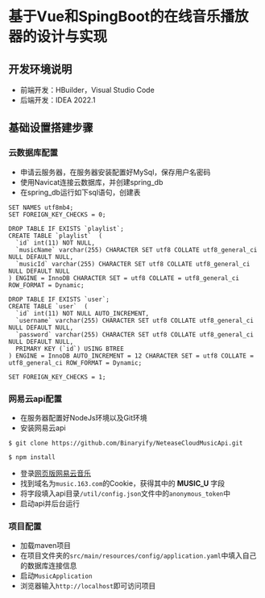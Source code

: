 # 基于Vue和SpingBoot的在线音乐播放器的设计与实现



## 开发环境说明
- 前端开发：HBuilder，Visual Studio Code
- 后端开发：IDEA 2022.1

## 基础设置搭建步骤
### 云数据库配置

- 申请云服务器，在服务器安装配置好MySql，保存用户名密码
- 使用Navicat连接云数据库，并创建spring_db
- 在spring_db运行如下sql语句，创建表
```
SET NAMES utf8mb4;
SET FOREIGN_KEY_CHECKS = 0;

DROP TABLE IF EXISTS `playlist`;
CREATE TABLE `playlist`  (
  `id` int(11) NOT NULL,
  `musicName` varchar(255) CHARACTER SET utf8 COLLATE utf8_general_ci NULL DEFAULT NULL,
  `musicId` varchar(255) CHARACTER SET utf8 COLLATE utf8_general_ci NULL DEFAULT NULL
) ENGINE = InnoDB CHARACTER SET = utf8 COLLATE = utf8_general_ci ROW_FORMAT = Dynamic;

DROP TABLE IF EXISTS `user`;
CREATE TABLE `user`  (
  `id` int(11) NOT NULL AUTO_INCREMENT,
  `username` varchar(255) CHARACTER SET utf8 COLLATE utf8_general_ci NULL DEFAULT NULL,
  `password` varchar(255) CHARACTER SET utf8 COLLATE utf8_general_ci NULL DEFAULT NULL,
  PRIMARY KEY (`id`) USING BTREE
) ENGINE = InnoDB AUTO_INCREMENT = 12 CHARACTER SET = utf8 COLLATE = utf8_general_ci ROW_FORMAT = Dynamic;

SET FOREIGN_KEY_CHECKS = 1;
```

### 网易云api配置
- 在服务器配置好NodeJs环境以及Git环境
- 安装网易云api
```
$ git clone https://github.com/Binaryify/NeteaseCloudMusicApi.git

$ npm install
```
- 登录[网页版网易云音乐](https://music.163.com/)
- 找到域名为`music.163.com`的Cookie，获得其中的 **MUSIC_U** 字段
- 将字段填入api目录`/util/config.json`文件中的`anonymous_token`中
- 启动api并后台运行

### 项目配置
- 加载maven项目
- 在项目文件夹的`src/main/resources/config/application.yaml`中填入自己的数据库连接信息
- 启动`MusicApplication`
- 浏览器输入`http://localhost`即可访问项目

